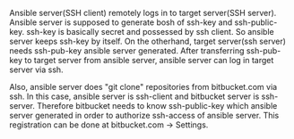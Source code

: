 Ansible server(SSH client) remotely logs in to target server(SSH server).
Ansible server is supposed to generate bosh of ssh-key and ssh-public-key.
ssh-key is basically secret and possessed by ssh client.
So ansible server keeps ssh-key by itself.
On the otherhand, target server(ssh server) needs ssh-pub-key ansible server
generated. After transferring ssh-pub-key to target server from ansible server,
ansible server can log in target server via ssh.

Also, ansible server does "git clone" repositories from bitbucket.com via ssh.
In this case, ansible server is ssh-client and bitbucket server is ssh-server.
Therefore bitbucket needs to know ssh-public-key which ansible server generated in order to authorize ssh-access of ansible server.
This registration can be done at bitbucket.com -> Settings.